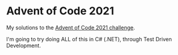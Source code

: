 # Advent of Code 2021

My solutions to the [Advent of Code 2021 challenge](https://adventofcode.com/2021).

I'm going to try doing ALL of this in C# (.NET), through Test Driven Development.

